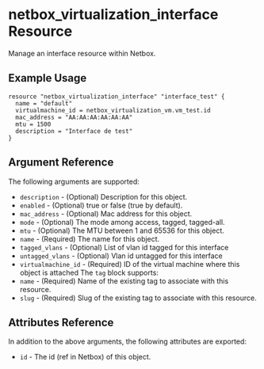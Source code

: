 # netbox\_virtualization\_interface Resource

Manage an interface resource within Netbox.

## Example Usage

```hcl
resource "netbox_virtualization_interface" "interface_test" {
  name = "default"
  virtualmachine_id = netbox_virtualization_vm.vm_test.id
  mac_address = "AA:AA:AA:AA:AA:AA"
  mtu = 1500
  description = "Interface de test"
}
```

## Argument Reference

The following arguments are supported:
* ``description`` - (Optional) Description for this object.
* ``enabled`` - (Optional) true or false (true by default).
* ``mac_address`` - (Optional) Mac address for this object.
* ``mode`` - (Optional) The mode among access, tagged, tagged-all.
* ``mtu`` - (Optional) The MTU between 1 and 65536 for this object.
* ``name`` - (Required) The name for this object.
* ``tagged_vlans`` - (Optional) List of vlan id tagged for this interface
* ``untagged_vlans`` - (Optional) Vlan id untagged for this interface
* ``virtualmachine_id`` - (Required) ID of the virtual machine where this object
is attached
The ``tag`` block supports:
* ``name`` - (Required) Name of the existing tag to associate with this resource.
* ``slug`` - (Required) Slug of the existing tag to associate with this resource.

## Attributes Reference

In addition to the above arguments, the following attributes are exported:
* ``id`` - The id (ref in Netbox) of this object.
